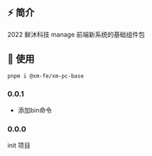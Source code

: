 ## ⚡️ 简介

2022 鲜沐科技 manage 前端新系统的基础组件包

## 🚀 使用

```
pnpm i @xm-fe/xm-pc-base

```

### 0.0.1
- 添加bin命令
### 0.0.0
init 项目

